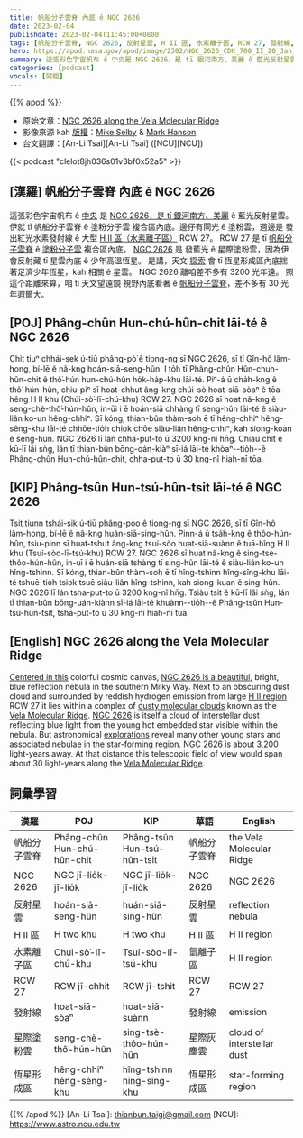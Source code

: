```yaml
---
title: 帆船分子雲脊 內底 ê NGC 2626
date: 2023-02-04
publishdate: 2023-02-04T11:45:00+0800
tags: [帆船分子雲脊, NGC 2626, 反射星雲, H II 區, 水素離子區, RCW 27, 發射線, 星際塗粉雲, 恆星形成區]
hero: https://apod.nasa.gov/apod/image/2302/NGC_2626_CDK_700_II_20_Jan_2023_1024.jpg
summary: 這張彩色宇宙帆布 ê 中央是 NGC 2626，是 tī 銀河南方、美麗 ê 藍光反射星雲。
categories: [podcast]
vocals: [阿錕]
---
```


{{% apod %}}

- 原始文章：[NGC 2626 along the Vela Molecular Ridge](https://apod.nasa.gov/apod/ap230204.html)
- 影像來源 kah [版權][copyright]：[Mike Selby](https://www.facebook.com/masterdarksastro/) & [Mark Hanson](https://www.hansonastronomy.com/)
- 台文翻譯：[An-Li Tsai][An-Li Tsai] ([NCU][NCU])

{{< podcast "clelot8jh036s01v3bf0x52a5" >}}

## [漢羅] 帆船分子雲脊 內底 ê NGC 2626
這張彩色宇宙帆布 ê [中央][Centered in this] 是 [NGC 2626，是 tī 銀河南方、美麗][NGC 2626 is a beautiful] ê 藍光反射星雲。
伊就 tī 帆船分子雲脊 ê 塗粉分子雲 複合區內底。邊仔有閘光 ê 塗粉雲，週邊是 發出紅光水素發射線 ê 大型 [H II 區（水素離子區）][H II region] RCW 27。
RCW 27 是 tī [帆船分子雲脊][Vela Molecular Ridge 1] ê [塗粉分子雲][dusty molecular clouds] 複合區內底。
[NGC 2626][NGC 2626] 是 發藍光 ê 星際塗粉雲，因為伊會反射藏 tī 星雲內底 ê 少年高溫恆星。
是講，天文 [探索][explorations] 會 tī 恆星形成區內底揣著足濟少年恆星，kah 相關 ê 星雲。
NGC 2626 離咱差不多有 3200 光年遠。
照這个距離來算，咱 tī 天文望遠鏡 視野內底看著 ê [帆船分子雲脊][Vela Molecular Ridge 2]，差不多有 30 光年遐爾大。



## [POJ] Phâng-chûn Hun-chú-hûn-chit lāi-té ê NGC 2626
Chit tiuⁿ chhái-sek ú-tiū phâng-pò͘ ê tiong-ng sī NGC 2626, sī tī Gîn-hô lâm-hong, bí-lē ê nâ-kng hoán-siā-seng-hûn.
I to̍h tī Phâng-chûn Hûn-chuh-hûn-chit ê thô͘-hún hun-chú-hûn ho̍k-ha̍p-khu lāi-té.
Piⁿ-á ū cha̍h-kng ê thô͘-hún-hûn, chiu-piⁿ sī hoat-chhut âng-kng chúi-sò͘ hoat-siā-sòaⁿ ê tōa-hêng H II khu (Chúi-sò͘-lī-chú-khu) RCW 27.
NGC 2626 sī hoat nâ-kng ê seng-chè-thô͘-hún-hûn, in-ūi i ē hoán-siā chhàng tī seng-hûn lāi-té ê siàu-liân ko-un hêng-chhiⁿ.
Sī kóng, thian-bûn thàm-soh ē tī hêng-chhiⁿ hêng-sêng-khu lāi-té chhōe-tio̍h chiok chōe siàu-liân hêng-chhiⁿ, kah siong-koan ê seng-hûn.
NGC 2626 lī lán chha-put-to ū 3200 kng-nî hn̄g.
Chiàu chit ê kū-lī lâi sǹg, lán tī thian-bûn bōng-oán-kiàⁿ sī-iá lāi-té khòaⁿ--tio̍h--ê Phâng-chûn Hun-chú-hûn-chit, chha-put-to ū 30 kng-nî hiah-nī tōa.

## [KIP] Phâng-tsûn Hun-tsú-hûn-tsit lāi-té ê NGC 2626
Tsit tiunn tshái-sik ú-tiū phâng-pòo ê tiong-ng sī NGC 2626, sī tī Gîn-hô lâm-hong, bí-lē ê nâ-kng huán-siā-sing-hûn.
Pinn-á ū tsa̍h-kng ê thôo-hún-hûn, tsiu-pinn sī huat-tshut âng-kng tsuí-sòo huat-siā-suànn ê tuā-hîng H II khu (Tsuí-sòo-lī-tsú-khu) RCW 27.
NGC 2626 sī huat nâ-kng ê sing-tsè-thôo-hún-hûn, in-uī i ē huán-siā tshàng tī sing-hûn lāi-té ê siàu-liân ko-un hîng-tshinn.
Sī kóng, thian-bûn thàm-soh ē tī hîng-tshinn hîng-sîng-khu lāi-té tshuē-tio̍h tsiok tsuē siàu-liân hîng-tshinn, kah siong-kuan ê sing-hûn.
NGC 2626 lī lán tsha-put-to ū 3200 kng-nî hn̄g.
Tsiàu tsit ê kū-lī lâi sǹg, lán tī thian-bûn bōng-uán-kiànn sī-iá lāi-té khuànn--tio̍h--ê Phâng-tsûn Hun-tsú-hûn-tsit, tsha-put-to ū 30 kng-nî hiah-nī tuā.

## [English] NGC 2626 along the Vela Molecular Ridge
[Centered in this][Centered in this] colorful cosmic canvas, [NGC 2626 is a beautiful][NGC 2626 is a beautiful], bright, blue reflection nebula in the southern Milky Way.
Next to an obscuring dust cloud and surrounded by reddish hydrogen emission from large [H II region][H II region] RCW 27 it lies within a complex of [dusty molecular clouds][dusty molecular clouds] known as the [Vela Molecular Ridge][Vela Molecular Ridge 1].
[NGC 2626][NGC 2626] is itself a cloud of interstellar dust reflecting blue light from the young hot embedded star visible within the nebula.
But astronomical [explorations][explorations] reveal many other young stars and associated nebulae in the star-forming region.
NGC 2626 is about 3,200 light-years away.
At that distance this telescopic field of view would span about 30 light-years along the [Vela Molecular Ridge][Vela Molecular Ridge 2].


## 詞彙學習

|漢羅|POJ|KIP|華語|English|
|-|-|-|-|-|
|帆船分子雲脊|Phâng-chûn Hun-chú-hûn-chit|Phâng-tsûn Hun-tsú-hûn-tsit|帆船分子雲脊|the Vela Molecular Ridge|
|NGC 2626|NGC jī-lio̍k-jī-lio̍k|NGC jī-lio̍k-jī-lio̍k|NGC 2626|NGC 2626|
|反射星雲|hoán-siā-seng-hûn|huán-siā-sing-hûn|反射星雲|reflection nebula|
|H II 區|H two khu|H two khu|H II 區|H II region|
|水素離子區|Chúi-sò͘-lī-chú-khu|Tsuí-sòo-lī-tsú-khu|氫離子區|H II region|
|RCW 27|RCW jī-chhit|RCW jī-tshit|RCW 27|RCW 27|
|發射線|hoat-siā-sòaⁿ|hoat-siā-suànn|發射線|emission|
|星際塗粉雲|seng-chè-thô͘-hún-hûn|sing-tsè-thôo-hún-hûn|星際灰塵雲|cloud of interstellar dust|
|恆星形成區|hêng-chhiⁿ hêng-sêng-khu|hîng-tshinn hîng-sîng-khu|恆星形成區|star-forming region|

{{% /apod %}}
[An-Li Tsai]: thianbun.taigi@gmail.com
[NCU]: https://www.astro.ncu.edu.tw

[copyright]: https://apod.nasa.gov/apod/fap/lib/about_apod.html#srapply
[License]: https://creativecommons.org/licenses/by/2.0/

[Centered in this]:https://www.facebook.com/photo?fbid=528645579245592&set=a.199974262112727
[NGC 2626 is a beautiful]:https://noirlab.edu/public/images/iotw2115a/
[H II region]:https://en.wikipedia.org/wiki/H_II_region
[dusty molecular clouds]:https://www.nasa.gov/mission_pages/WISE/multimedia/gallery/pia13122.html
[Vela Molecular Ridge 1]:https://en.wikipedia.org/wiki/Vela_Molecular_Ridge
[NGC 2626]:https://ui.adsabs.harvard.edu/abs/2000PASP..112.1426M/abstract
[explorations]:https://ui.adsabs.harvard.edu/abs/2018A%26A...617A..63P/abstract
[Vela Molecular Ridge 2]:https://ui.adsabs.harvard.edu/abs/2008hsf2.book...43P/abstract

